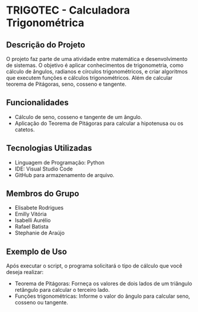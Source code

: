 # TRIGOTEC - Calculadora Trigonométrica

## Descrição do Projeto
O projeto faz parte de uma atividade entre matemática e desenvolvimento de sistemas. O objetivo é aplicar conhecimentos de trigonometria, como cálculo de ângulos, radianos e círculos trigonométricos, e criar algoritmos que executem funções e cálculos trigonométricos. Além de calcular teorema de Pitágoras, seno, cosseno e tangente.

## Funcionalidades
- Cálculo de seno, cosseno e tangente de um ângulo.
- Aplicação do Teorema de Pitágoras para calcular a hipotenusa ou os catetos.

## Tecnologias Utilizadas
- Linguagem de Programação: Python
- IDE: Visual Studio Code
- GitHub para armazenamento de arquivo.

## Membros do Grupo
- Elisabete Rodrigues
- Emilly Vitória
- Isabelli Aurélio
- Rafael Batista
- Stephanie de Araújo

## Exemplo de Uso
Após executar o script, o programa solicitará o tipo de cálculo que você deseja realizar:
* Teorema de Pitágoras: Forneça os valores de dois lados de um triângulo retângulo para calcular o terceiro lado.
* Funções trigonométricas: Informe o valor do ângulo para calcular seno, cosseno ou tangente.
